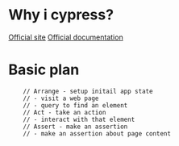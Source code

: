 # Why i cypress?
[Official site](https://www.cypress.io/how-it-works)
[Official documentation](https://docs.cypress.io/guides/getting-started/installing-cypress)

# Basic plan
        // Arrange - setup initail app state
        // - visit a web page
        // - query to find an element
        // Act - take an action
        // - interact with that element
        // Assert - make an assertion
        // - make an assertion about page content